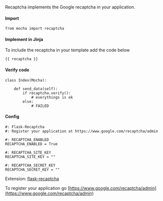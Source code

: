 

Recaptcha implements the Google recaptcha in your application.

#### Import

    from mocha import recaptcha


#### Implement in Jinja

To include the recaptcha in your template add the code below

    {{ recaptcha }}


#### Verify code


    class Index(Mocha):

        def send_data(self):
            if recaptcha.verify():
                # everythings is ok
            else:
                # FAILED


#### Config

    #: Flask-Recaptcha
    #: Register your application at https://www.google.com/recaptcha/admin

    #: RECAPTCHA_ENABLED
    RECAPTCHA_ENABLED = True

    #: RECAPTCHA_SITE_KEY
    RECAPTCHA_SITE_KEY = ""

    #: RECAPTCHA_SECRET_KEY
    RECAPTCHA_SECRET_KEY = ""


Extension: [flask-recaptcha](https://github.com/mardix/flask-recaptcha)

To register your application go [https://www.google.com/recaptcha/admin](https://www.google.com/recaptcha/admin)

